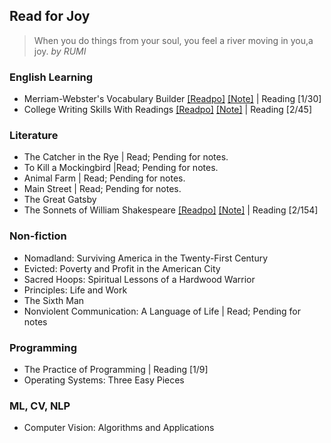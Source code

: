 ## Read for Joy

>  When you do things from your soul, you feel a river moving in you,a joy. *by RUMI*

### English Learning

- Merriam-Webster's Vocabulary Builder [[Readpo]](https://github.com/yuanpinz/readpository/tree/main/readpos/mwvb) [[Note]](./readpos/mwvb/merriam-websters-vocabulary-builder-notes.md) | Reading [1/30]
- College Writing Skills With Readings [[Readpo]](https://github.com/yuanpinz/readpository/tree/main/readpos/cwswr) [[Note]](./readpos/cwswr/college-writing-skills-with-readings-notes.md) | Reading [2/45] 

### Literature

- The Catcher in the Rye | Read; Pending for notes.
- To Kill a Mockingbird |Read; Pending for notes.
- Animal Farm | Read; Pending for notes.
- Main Street | Read; Pending for notes.
- The Great Gatsby
- The Sonnets of William Shakespeare [[Readpo]](https://github.com/yuanpinz/readpository/tree/main/readpos/sonnets-shakespeare) [[Note]](./readpos/sonnets-shakespeare/the-sonnets-of-william-shakespeare-notes.md) | Reading [2/154]

### Non-fiction

- Nomadland: Surviving America in the Twenty-First Century
- Evicted: Poverty and Profit in the American City
- Sacred Hoops: Spiritual Lessons of a Hardwood Warrior
- Principles: Life and Work
- The Sixth Man
- Nonviolent Communication: A Language of Life | Read; Pending for notes

### Programming

- The Practice of Programming | Reading [1/9]
- Operating Systems: Three Easy Pieces

### ML, CV, NLP

- Computer Vision: Algorithms and Applications

